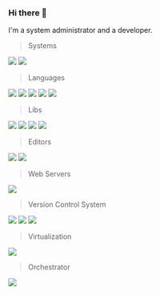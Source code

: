 ### Hi there 👋

I'm a system administrator and a developer.

> Systems

<p>
  <img src="https://img.shields.io/badge/Linux--success?logo=linux"/>
  <img src="https://img.shields.io/badge/Windows--success?logo=windows&logoColor=0078D6"/>
</p>

> Languages

<p>
  <img src="https://img.shields.io/badge/TypeScript--success?logo=typescript&logoColor=007ACC"/>
  <img src="https://img.shields.io/badge/C%23--success?logo=c%20sharp&logoColor=239120"/>
  <img src="https://img.shields.io/badge/Perl--success?logo=perl&logoColor=39457E"/>
  <img src="https://img.shields.io/badge/HTML5--success?logo=html5"/>
  <img src="https://img.shields.io/badge/Sass--success?logo=sass"/>
</p>

> Libs

<p>
  <img src="https://img.shields.io/badge/Angular--success?logo=angular&logoColor=DD0031"/>
  <img src="https://img.shields.io/badge/Redux--success?logo=redux&logoColor=764ABC"/>
  <img src="https://img.shields.io/badge/Node.js--success?logo=node.js"/>
  <img src="https://img.shields.io/badge/NestJS--success?logo=nestjs&logoColor=E0234E"/>
</p>

> Editors

<p>
  <img src="https://img.shields.io/badge/Visual Studio--success?logo=visual%20studio&logoColor=5C2D91"/>
  <img src="https://img.shields.io/badge/Visual Studio Code--success?logo=visual%20studio%20code&logoColor=007ACC"/>
</p>

> Web Servers

<p>
  <img src="https://img.shields.io/badge/NGINX--success?logo=nginx"/>
</p>

> Version Control System

<p>
  <img src="https://img.shields.io/badge/Git--success?logo=git"/>
  <img src="https://img.shields.io/badge/GitHub--success?logo=github&logoColor=181717"/>
  <img src="https://img.shields.io/badge/GitLab--success?logo=gitlab"/>
</p>

> Virtualization

<p>
  <img src="https://img.shields.io/badge/Docker--success?logo=docker"/>
</p>

> Orchestrator

<p>
  <img src="https://img.shields.io/badge/Kubernetes--success?logo=kubernetes"/>
</p>

<!--
**cdupetit/cdupetit** is a ✨ _special_ ✨ repository because its `README.md` (this file) appears on your GitHub profile.

Here are some ideas to get you started:

- 🔭 I’m currently working on ...
- 🌱 I’m currently learning ...
- 👯 I’m looking to collaborate on ...
- 🤔 I’m looking for help with ...
- 💬 Ask me about ...
- 📫 How to reach me: ...
- 😄 Pronouns: ...
- ⚡ Fun fact: ...
-->
